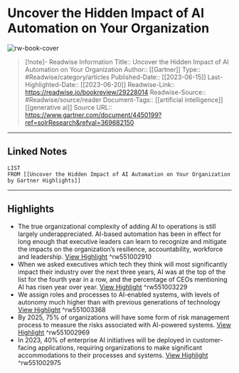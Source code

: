 # Uncover the Hidden Impact of AI Automation on Your Organization

![rw-book-cover](https://readwise-assets.s3.amazonaws.com/media/uploaded_book_covers/profile_174804/gartner-tile_kzGrYk7.jpg)
<br>
>[!note]- Readwise Information
>Title:: Uncover the Hidden Impact of AI Automation on Your Organization
>Author:: [[Gartner]]
>Type:: #Readwise/category/articles
>Published-Date:: [[2023-06-15]]
>Last-Highlighted-Date:: [[2023-06-20]]
>Readwise-Link:: https://readwise.io/bookreview/29228014
>Readwise-Source:: #Readwise/source/reader
>Document-Tags:: [[artificial intelligence]] [[generative ai]] 
>Source URL:: https://www.gartner.com/document/4450199?ref=solrResearch&refval=369682150
--- 

## Linked Notes
```dataview
LIST
FROM [[Uncover the Hidden Impact of AI Automation on Your Organization by Gartner Highlights]]
```

---

## Highlights
- The true organizational complexity of adding AI to operations is still largely underappreciated. AI-based automation has been in effect for long enough that executive leaders can learn to recognize and mitigate the impacts on the organization’s resilience, accountability, workforce and leadership. [View Highlight](https://readwise.io/open/551002910) ^rw551002910
- When we asked executives which tech they think will most significantly impact their industry over the next three years, AI was at the top of the list for the fourth year in a row, and the percentage of CEOs mentioning AI has risen year over year. [View Highlight](https://readwise.io/open/551003229) ^rw551003229
- We assign roles and processes to AI-enabled systems, with levels of autonomy much higher than with previous generations of technology [View Highlight](https://readwise.io/open/551003368) ^rw551003368
- By 2025, 75% of organizations will have some form of risk management process to measure the risks associated with AI-powered systems. [View Highlight](https://readwise.io/open/551002969) ^rw551002969
- In 2023, 40% of enterprise AI initiatives will be deployed in customer-facing applications, requiring organizations to make significant accommodations to their processes and systems. [View Highlight](https://readwise.io/open/551002975) ^rw551002975
